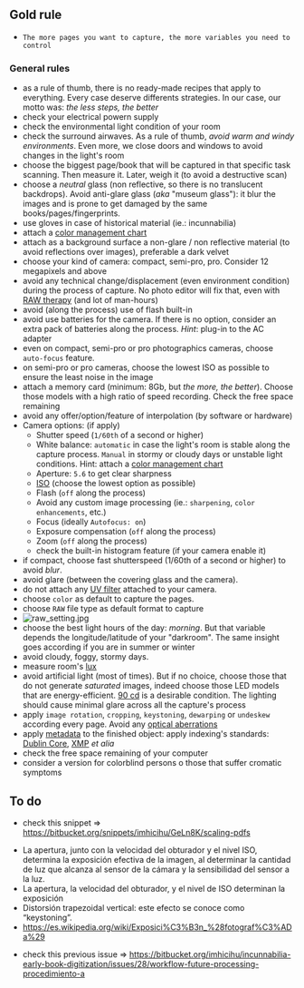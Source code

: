 ## Gold rule
* ```The more pages you want to capture, the more variables you need to control```
### General rules
* as a rule of thumb, there is no ready-made recipes that apply to everything. Every case deserve differents strategies. In our case, our motto was: _the less steps, the better_
* check your electrical powern supply
* check the environmental light condition of your room
* check the surround airwaves. As a rule of thumb, _avoid warm and windy environments_. Even more, we close doors and windows to avoid changes in the light's room
* choose the biggest page/book that will be captured in that specific task scanning. Then measure it. Later, weigh it (to avoid a destructive scan)
* choose a _neutral_ glass (non reflective, so there is no translucent backdrops). Avoid anti-glare glass (_aka_ "museum glass"): it blur the images and is prone to get damaged by the same books/pages/fingerprints.
* use gloves in case of historical material (ie.: incunnabilia)
* attach a [color management chart](https://bitbucket.org/imhicihu/incunnabilia-early-book-digitization/issues/29/workflow-color-management-chart)
* attach as a background surface a non-glare / non reflective material (to avoid reflections over images), preferable a dark velvet
* choose your kind of camera: compact, semi-pro, pro. Consider 12 megapixels and above
* avoid any technical change/displacement (even environment condition) during the process of capture. No photo editor will fix that, even with [RAW therapy](https://bitbucket.org/imhicihu/digitalizacion-worflow/src/master/Colophon.md) (and lot of man-hours)
* avoid (along the process) use of flash built-in
* avoid use batteries for the camera. If there is no option, consider an extra pack of batteries along the process. _Hint_: plug-in to the AC adapter
* even on compact, semi-pro or pro photographics cameras, choose `auto-focus` feature. 
* on semi-pro or pro cameras, choose the lowest ISO as possible to ensure the least noise in the image
* attach a memory card (minimum: 8Gb, but _the more, the better_). Choose those models with a high ratio of speed recording. Check the free space remaining
* avoid any offer/option/feature of interpolation (by software or hardware)
* Camera options: (if apply)
	* Shutter speed (`1/60th` of a second or higher)
	* White balance: `automatic` in case the light's room is stable along the capture process. `Manual` in stormy or cloudy days or unstable light conditions. Hint: attach a [color management chart](https://bitbucket.org/imhicihu/incunnabilia-early-book-digitization/issues/29/workflow-color-management-chart)
	* Aperture: `5.6` to get clear sharpness
	* [ISO](https://en.wikipedia.org/wiki/Film_speed) (choose the lowest option as possible)
	* Flash (`off` along the process)
	* Avoid any custom image processing (ie.: `sharpening`, `color enhancements`, etc.)
	* Focus (ideally `Autofocus: on`)
	* Exposure compensation (`off` along the process)
	* Zoom (`off` along the process)
	* check the built-in histogram feature (if your camera enable it)
* if compact, choose fast shutterspeed (1/60th of a second or higher) to avoid _blur_.
* avoid glare (between the covering glass and the camera).
* do not attach any [UV filter](https://improvephotography.com/2278/12-photography-myths-every-photographer-should-know/) attached to your camera.
* choose `color` as default to capture the pages.
* choose `RAW` file type as default format to capture 
* ![raw_setting.jpg](https://bitbucket.org/repo/5qA7gpA/images/93963878-raw_setting.jpg)
* choose the best light hours of the day: _morning_. But that variable depends the longitude/latitude of your "darkroom". The same insight goes according if you are in summer or winter
* avoid cloudy, foggy, stormy days. 
* measure room's [lux](https://itunes.apple.com/es/app/light-meter-lux-measurement-tool/id642285909?mt=8)
* avoid artificial light (most of times). But if no choice, choose those that do not generate _saturated_ images, indeed choose those LED models that are energy-efficient. [90 cd](https://en.wikipedia.org/wiki/Candela) is a desirable condition. The lighting should cause minimal glare across all the capture's process
* apply `image rotation`, `cropping`, `keystoning`, `dewarping` or `undeskew` according every page. Avoid any [optical aberrations](https://en.wikipedia.org/wiki/Optical_aberration#Distortion_of_the_image)
* apply [metadata](https://bitbucket.org/imhicihu/digitalizacion-worflow/src/master/Metadata.md) to the finished object: apply indexing's standards: [Dublin Core](https://en.wikipedia.org/wiki/Dublin_Core), [XMP](https://en.wikipedia.org/wiki/Extensible_Metadata_Platform) _et alia_
* check the free space remaining of your computer
* consider a version for colorblind persons o those that suffer cromatic symptoms




## To do
* check this snippet => https://bitbucket.org/snippets/imhicihu/GeLn8K/scaling-pdfs
- La apertura, junto con la velocidad del obturador y el nivel ISO, determina la exposición efectiva de la imagen, al determinar la cantidad de luz que alcanza al sensor de la cámara y la sensibilidad del sensor a la luz.
- La apertura, la velocidad del obturador, y el nivel de ISO determinan la exposición
- Distorsión trapezoidal vertical: este efecto se conoce como “keystoning”.
- https://es.wikipedia.org/wiki/Exposici%C3%B3n_%28fotograf%C3%ADa%29
* check this previous issue => https://bitbucket.org/imhicihu/incunnabilia-early-book-digitization/issues/28/workflow-future-processing-procedimiento-a